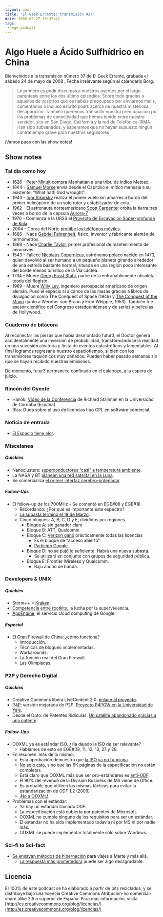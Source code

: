 ```yaml
---
layout: post
title: "El Geek Errante: transmisión #37"
date: 2008-05-27 13:37:42
tags:
 - ege-podcast
---
```


# Algo Huele a Ácido Sulfhídrico en China
Bienvenidos a la transmisión número 37 de El Geek Errante, grabada el sábado 24 de mayo de 2008 . Fecha irrelevante según el calendario Borg.

> Lo primero es pedir disculpas a nuestros oyentes por el largo paréntesis entre los dos último episodios. Sobre todo gracias a aquellos de vosotros que os habéis preocupado por enviarnos mails, comentarios o incluso escrito posts acerca de nuestra misteriosa desaparición. También queremos transmitir nuestra preocupación por los problemas de conectividad que hemos tenido entre nuestro servidor, sito en San Diego, California y la red de Telefónica-RIMA. Han sido subsanados, y esperamos que no hayan supuesto ningún contratiempo grave para nuestros seguidores.

¡Vamos pues con las show notes!

## Show notes

### Tal día como hoy
- 1626 - [Peter Minuit](https://en.wikipedia.org/wiki/Peter_Minuit) compra Manhattan a una tribu de indios Metoac.
- 1844 - [Samuel Morse](https://en.wikipedia.org/wiki/Samuel_Morse) envía desde el Capitolio el mítico mensaje a su asistente: “What hath God wrought”.
- 1940 - [Igor Sikorsky](https://en.wikipedia.org/wiki/Igor_Sikorsky) realiza el primer vuelo sin amarres a bordo del primer helicóptero de un solo rotor y estabilizador de cola.
- 1962 - El astronauta norteamericano [Scott Carpenter](https://en.wikipedia.org/wiki/Scott_Carpenter) orbita la tierra tres veces a bordo de la capsula [Aurora-7](http://www-pao.ksc.nasa.gov/history/mercury/ma-7/ma-7.htm)
- 1970 - Comienza e la URSS el [Proyecto de Excavación Súper-profunda de Kola](https://en.wikipedia.org/wiki/Kola_Superdeep_Borehole).
- 2004 - Corea del Norte [prohíbe los teléfonos móviles](http://web.archive.org/web/20080907065607/http://www.mobilemonday.net/news/north-korea-bans-mobile-phones).
- 1686 - Nace [Gabriel Fahrenheit](https://en.wikipedia.org/wiki/Daniel_Gabriel_Fahrenheit), físico, inventor y fabricante alemán de termómetros.
- 1868 - Nace [Charlie Taylor](https://en.wikipedia.org/wiki/Charlie_Taylor_(mechanic)), primer profesional de mantenimiento de aeronaves.
- 1543 - Fallece [Nicolaus Copernicus](https://en.wikipedia.org/wiki/Nicolaus_Copernicus), astrónomo polaco nacido en 1473, quien devolvió al ser humano a un pequeño planeta girando alrededor de una estrella bastante normal, situada en una región poco interesante del borde menos turístico de la Vía Láctea.
- 1734 - Muere [Georg Ernst Stahl](https://en.wikipedia.org/wiki/Georg_Ernst_Stahl), padre de la entrañablemente obsoleta teoría del flogisto.
- 1969 - Muere [Willy Ley](https://en.wikipedia.org/wiki/Willy_Ley), ingeniero aerospacial americano de orígen alemán. Puso el espacio al alcance de las masas gracias a libros de divulgación como The Conquest of Space (1949) y [The Conquest of the Moon](https://www.amazon.com/Conquest-moon-Wernher-Von-Braun/dp/B0007DVW7A) (junto a Wernher von Braun y Fred Whipple, 1953). También fue asesor cientifico del Congreso estadounidense y de series y películas de Hollywood.

### Cuaderno de bitácora
Al reconectar las piezas que había desmontado futur3, el Doctor genera accidentalmente una inversión de probabilidad, transformándose la realidad en una sucesión aleatoria y finita de eventos catastróficos y lamentables. Al final logramos regresar a nuestro espaciotiempo, si bien con los transmisores taquiónicos muy dañados. Pueden haber pasado semanas sin que se hayan recibido nuestras emisiones.

De momento, futur3 permanece confinado en el calabozo, a la espera de juicio.

### Rincón del Oyente
- Hanok: [Video de la Conferencia](https://www.youtube.com/watch?v=zPt7LW8uk4I) de Richard Stallman en la Universidad de Córdoba (España).
- Blas: Duda sobre el uso de licencias tipo GPL en software comercial.

### Noticia de entrada
- [El Espacio tiene olor](https://science.slashdot.org/story/08/02/13/1418216/outer-space-has-a-smell).

### Miscelanea

##### Quickies
- Nanoclusters: [superconductores “casi” a temperatura ambiente](https://science.slashdot.org/story/08/04/11/1422259/nanoclusters-break-superconductivity-record).
- La NASA y BT [planean una red satelital en la Luna](http://web.archive.org/web/20080531020928/http://networks.silicon.com/mobile/0,39024665,39170084,00.htm?r=7).
- Se comercializa [el primer interfaz cerebro-ordenador](http://www.tendencias21.net/En-el-mercado-el-primer-dispositivo-que-controla-videojuegos-solo-con-la-mente_a2094.html?).

##### Follow-Ups
- El follow-up de los 700MHz - Se comentó en EGE#08 y EGE#18
    - Recordando: ¿Por qué es importante este espectro?
    - [La subasta terminó el 18 de Marzo](http://gizmodo.com/370350/fcc-700mhz-auction-winners-verizon-wins-c-block).
    - Cinco bloques: A, B, C, D y E, divididos por regiones.
        - Bloque A: sin ganador claro
        - Bloque B: ATT, Qualcomm
        - Bloque C: [Verizon ganó](http://www.marketwatch.com/story/verizon-wins-bids-on-open-spectrum-eyed-by-google) prácticamente todas las licencias
            - Es el bloque de “acceso abierto”.
            - [Participó Google](https://publicpolicy.googleblog.com/2008/03/end-of-fcc-700-mhz-auction.html).
        -  Bloque D: no se pujó lo suficiente. Habrá una nueva subasta.
            - Se utilizará en conjunto con grupos de seguridad pública.
        -  Bloque E: Frontier Wireless y Qualcomm.
            - Bajo ancho de banda.

### Developers & UNIX

##### Quickies
- Storm++ = [Kraken](http://www.darkreading.com/attacks-breaches/new-massive-botnet-twice-the-size-of-storm/d/d-id/1129410).
- [Competencia entre rootkits](http://www.theregister.co.uk/2008/02/28/rootkit_wars/), la lucha por la superviviencia.
- [AppEngine](https://techcrunch.com/2008/04/07/google-jumps-head-first-into-web-services-with-google-app-engine/), el servicio cloud computing de Google.

##### Especial
- [El Gran Firewall de China](http://boingboing.net/2008/03/03/how-and-why-the-grea.html): ¿cómo funciona?
    - Introducción.
    - Técnicas de bloqueo implementadas.
    - Workarounds.
    - La función real del Gran Firewall.
    - Las Olimpiadas.

### P2P y Derecho Digital

##### Quickies
- Creative Commons libera LiveContent 2.0: [enlace al proyecto](https://wiki.creativecommons.org/wiki/LiveContent).
- [P4P](http://web.archive.org/web/20081005053646/http://blogs.zdnet.com/storage/?p=303): versión mejorada de P2P. [Proyecto P4PGW en la Universidad de Yale](http://codex.cs.yale.edu/avi/home-page/p4p-dir/p4p.html).
- Desde el Dpto. de Patentes Ridículas: [Un satélite abandonado gracias a una patente](https://science.slashdot.org/story/08/04/11/0335206/satellite-abandoned-due-to-orbital-patent).

##### Follow-Ups
- OOXML ya es estándar ISO. ¿Ha dejado la ISO de ser relevante?
    - Hablamos de esto en EGE#08, 11, 12, 13, 27 y 28.
- En resumen: más de lo mismo:
    - Esta aprobación demuestra que [la ISO ya no funciona](https://lnxwalt.wordpress.com/2008/04/08/is-this-what-it-takes-to-push-ooxml-into-the-market/).
    - [No solo esto](http://web.archive.org/web/20081006121935/http://notes2self.net/archive/2008/02/20/odf-1-2-roadmap-per-rob-weir.aspx), sino que las 6K páginas de la especificación no están completas.
    - Está claro que OOXML más que ser pro-estándares es [anti-ODF](http://boycottnovell.com/2008/04/08/shenanigans-and-novell-for-ooxml/).
    - El 90% del revenue de la División Business de MS viene de Office.
    - Es probable que utilicen las mismas tácticas para evitar la estandarización de ODF 1.2 (2009)
    - [¡No a OOXML!](http://www.noooxml.org/)
- Problemas con el estándar:
    - Ya hay un estándar llamado ODF.
    - La especificación está cubierta por patentes de Microsoft.
    - OOXML no cumple ninguno de los requisitos para ser un estándar.
    - El estándar no ha sido implementado todavía ni por MS ni por nadie más.
    - OOXML se puede implementar totalmente sólo sobre Windows.

### Sci-fi to Sci-fact
- [Se ensayan métodos de hibernación](http://web.archive.org/web/20081004002425/http://dsc.discovery.com/news/2008/04/04/space-hibernation.html) para viajes a Marte y más allá.
    - [La respuesta más prometedora](https://science.slashdot.org/story/08/03/25/2136206/suspended-animation-in-mice-without-freezing) puede ser algo desagradable.

## Licencia
El 100% de este podcast se ha elaborado a partir de bits reciclados, y se distribuye bajo una licencia Creative Commons Atribución-no comercial-share alike 2.5 o superior de España. Para más información, visita [http://es.creativecommons.org/blog/licencias/](http://es.creativecommons.org/blog/licencias/)

